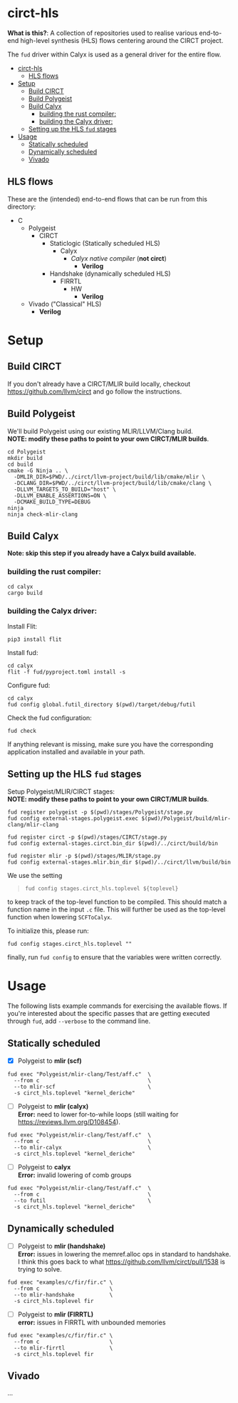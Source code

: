 # circt-hls

**What is this?**:
A collection of repositories used to realise various end-to-end high-level synthesis (HLS) flows centering around the CIRCT project.

The `fud` driver within Calyx is used as a general driver for the entire flow.

- [circt-hls](#circt-hls)
  - [HLS flows](#hls-flows)
- [Setup](#setup)
  - [Build CIRCT](#build-circt)
  - [Build Polygeist](#build-polygeist)
  - [Build Calyx](#build-calyx)
    - [building the rust compiler:](#building-the-rust-compiler)
    - [building the Calyx driver:](#building-the-calyx-driver)
  - [Setting up the HLS `fud` stages](#setting-up-the-hls-fud-stages)
- [Usage](#usage)
  - [Statically scheduled](#statically-scheduled)
  - [Dynamically scheduled](#dynamically-scheduled)
  - [Vivado](#vivado)

## HLS flows

These are the (intended) end-to-end flows that can be run from this directory:
- C
  - Polygeist
    - CIRCT
      - Staticlogic (Statically scheduled HLS)
        - Calyx
          - *Calyx native compiler* (**not circt**)
            - **Verilog**
      - Handshake (dynamically scheduled HLS)
        - FIRRTL
          - HW
            - **Verilog**
  - Vivado ("Classical" HLS)
    - **Verilog**

# Setup

## Build CIRCT
If you don't already have a CIRCT/MLIR build locally, checkout https://github.com/llvm/circt and go follow the instructions.

## Build Polygeist
We'll build Polygeist using our existing MLIR/LLVM/Clang build.  
**NOTE: modify these paths to point to your own CIRCT/MLIR builds**.
```
cd Polygeist
mkdir build
cd build
cmake -G Ninja .. \
  -DMLIR_DIR=$PWD/../circt/llvm-project/build/lib/cmake/mlir \
  -DCLANG_DIR=$PWD/../circt/llvm-project/build/lib/cmake/clang \
  -DLLVM_TARGETS_TO_BUILD="host" \
  -DLLVM_ENABLE_ASSERTIONS=ON \
  -DCMAKE_BUILD_TYPE=DEBUG
ninja
ninja check-mlir-clang
```

## Build Calyx
**Note: skip this step if you already have a Calyx build available.**

### building the rust compiler:
```
cd calyx
cargo build
```

### building the Calyx driver:
Install Flit:
```
pip3 install flit
```
Install fud:

```
cd calyx
flit -f fud/pyproject.toml install -s
```

Configure fud:
```
cd calyx
fud config global.futil_directory $(pwd)/target/debug/futil
```

Check the fud configuration:
```
fud check
```

If anything relevant is missing, make sure you have the corresponding application installed and available in your path.

## Setting up the HLS `fud` stages
Setup Polygeist/MLIR/CIRCT stages:  
**NOTE: modify these paths to point to your own CIRCT/MLIR builds**.
```
fud register polygeist -p $(pwd)/stages/Polygeist/stage.py
fud config external-stages.polygeist.exec $(pwd)/Polygeist/build/mlir-clang/mlir-clang

fud register circt -p $(pwd)/stages/CIRCT/stage.py
fud config external-stages.circt.bin_dir $(pwd)/../circt/build/bin

fud register mlir -p $(pwd)/stages/MLIR/stage.py
fud config external-stages.mlir.bin_dir $(pwd)/../circt/llvm/build/bin
```

We use the setting
> `fud config stages.circt_hls.toplevel ${toplevel}`

to keep track of the top-level function to be compiled. This should match a function name in the input `.c` file. This will further be used as the top-level function when lowering `SCFToCalyx`.

To initialize this, please run:
```
fud config stages.circt_hls.toplevel ""
```

finally, run `fud config` to ensure that the variables were written correctly.

# Usage
The following lists example commands for exercising the available flows. If you're interested about the specific passes that are getting executed through `fud`, add `--verbose` to the command line.

## Statically scheduled
- [x] Polygeist to **mlir (scf)**
```
fud exec "Polygeist/mlir-clang/Test/aff.c"  \
  --from c                                  \
  --to mlir-scf                             \
  -s circt_hls.toplevel "kernel_deriche"
```

- [ ] Polygeist to **mlir (calyx)**  
**Error:** need to lower for-to-while loops (still waiting for https://reviews.llvm.org/D108454).
```
fud exec "Polygeist/mlir-clang/Test/aff.c"  \
  --from c                                  \
  --to mlir-calyx                           \
  -s circt_hls.toplevel "kernel_deriche"
```

- [ ] Polygeist to **calyx**  
**Error:** invalid lowering of comb groups
```
fud exec "Polygeist/mlir-clang/Test/aff.c"  \
  --from c                                  \
  --to futil                                \
  -s circt_hls.toplevel "kernel_deriche"
```

## Dynamically scheduled

- [ ] Polygeist to **mlir (handshake)**  
**Error:** issues in lowering the memref.alloc ops in standard to handshake. I think this goes back to what https://github.com/llvm/circt/pull/1538 is trying to solve.
```
fud exec "examples/c/fir/fir.c" \
  --from c                      \
  --to mlir-handshake           \
  -s circt_hls.toplevel fir
```

- [ ] Polygeist to **mlir (FIRRTL)**  
**error:** issues in FIRRTL with unbounded memories
```
fud exec "examples/c/fir/fir.c" \
  --from c                      \
  --to mlir-firrtl              \
  -s circt_hls.toplevel fir
```

## Vivado
...